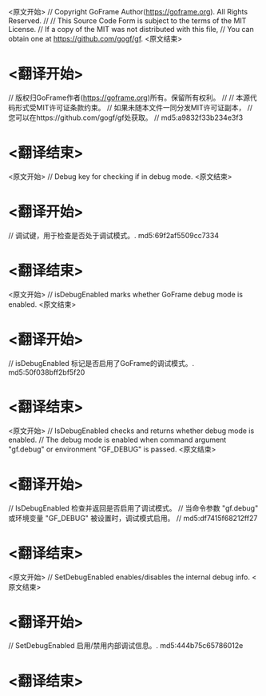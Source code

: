 
<原文开始>
// Copyright GoFrame Author(https://goframe.org). All Rights Reserved.
//
// This Source Code Form is subject to the terms of the MIT License.
// If a copy of the MIT was not distributed with this file,
// You can obtain one at https://github.com/gogf/gf.
<原文结束>

# <翻译开始>
// 版权归GoFrame作者(https://goframe.org)所有。保留所有权利。
//
// 本源代码形式受MIT许可证条款约束。
// 如果未随本文件一同分发MIT许可证副本，
// 您可以在https://github.com/gogf/gf处获取。
// md5:a9832f33b234e3f3
# <翻译结束>


<原文开始>
// Debug key for checking if in debug mode.
<原文结束>

# <翻译开始>
// 调试键，用于检查是否处于调试模式。. md5:69f2af5509cc7334
# <翻译结束>


<原文开始>
// isDebugEnabled marks whether GoFrame debug mode is enabled.
<原文结束>

# <翻译开始>
// isDebugEnabled 标记是否启用了GoFrame的调试模式。. md5:50f038bff2bf5f20
# <翻译结束>


<原文开始>
// IsDebugEnabled checks and returns whether debug mode is enabled.
// The debug mode is enabled when command argument "gf.debug" or environment "GF_DEBUG" is passed.
<原文结束>

# <翻译开始>
// IsDebugEnabled 检查并返回是否启用了调试模式。
// 当命令参数 "gf.debug" 或环境变量 "GF_DEBUG" 被设置时，调试模式启用。
// md5:df7415f68212ff27
# <翻译结束>


<原文开始>
// SetDebugEnabled enables/disables the internal debug info.
<原文结束>

# <翻译开始>
// SetDebugEnabled 启用/禁用内部调试信息。. md5:444b75c65786012e
# <翻译结束>

